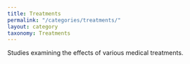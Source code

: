 ```yaml
---
title: Treatments
permalink: "/categories/treatments/"
layout: category
taxonomy: Treatments
---
```


Studies examining the effects of various medical treatments.
